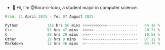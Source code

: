 - 👋 Hi, I’m @Sora-o-tobu, a student major in computer science.

<!--START_SECTION:waka-->

```rust
From: 21 April 2025 - To: 07 August 2025

Python             118 hrs 56 mins >>>>>>>>>>>--------------   44.16 %
C++                55 hrs 47 mins  >>>>>--------------------   20.71 %
C                  28 hrs 29 mins  >>>----------------------   10.58 %
Other              19 hrs 8 mins   >>-----------------------   07.11 %
Markdown           12 hrs 46 mins  >------------------------   04.74 %
```

<!--END_SECTION:waka-->

<!---
<img align='center' src='https://raw.githubusercontent.com/Sora-o-tobu/Sora-o-tobu/main/OneLastSora.png' width='410px'>
--->
<!---
Sora-o-tobu/Sora-o-tobu is a ✨ special ✨ repository because its `README.md` (this file) appears on your GitHub profile.
You can click the Preview link to take a look at your changes.
--->
